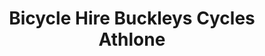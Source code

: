 ---
title: "Bicycle Hire Buckleys Cycles Athlone"
address: "Kenna Centre, Dublin Road, Athlone, Co. Westmeath"
tel: "+353 (0)90 647 8989"
county: "Dublin"
category: "Cycling"
type: "Content"
lat: "53.41951370239258"
lng: "-7.95428991317749"
---